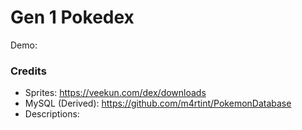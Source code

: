 # Gen 1 Pokedex
Demo:

### Credits
* Sprites: https://veekun.com/dex/downloads
* MySQL (Derived): https://github.com/m4rtint/PokemonDatabase
* Descriptions: 